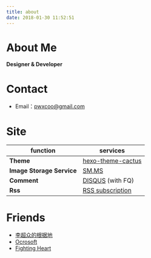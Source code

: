 ```yaml
---
title: about
date: 2018-01-30 11:52:51
---
```


# About Me
**Designer & Developer**

# Contact
- Email：[pwxcoo@gmail.com](mailto:pwxcoo@gmail.com)

# Site

function                    | services
---                         | ---
**Theme**                   | [hexo-theme-cactus](https://github.com/probberechts/hexo-theme-cactus)
**Image Storage Service**   | [SM.MS](https://sm.ms/)
**Comment**                 | [DISQUS](https://disqus.com/) (with FQ)
**Rss**                     | [RSS subscription](https://blog.pwxcoo.com/atom)


# Friends
- [李超众的根据地](https://www.licz.site/)
- [Ocrosoft](https://www.ocrosoft.com/)
- [Fighting Heart](http://www.cnblogs.com/zufezzt/)

